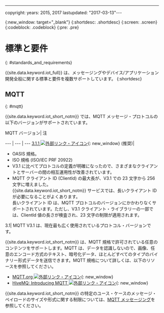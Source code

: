 ---

copyright:
  years: 2015, 2017
lastupdated: "2017-03-13"---

{:new_window: target="\_blank"}
{:shortdesc: .shortdesc}
{:screen: .screen}
{:codeblock: .codeblock}
{:pre: .pre}
# 標準と要件
{: #standards_and_requirements}

{{site.data.keyword.iot_full}} は、メッセージングやデバイス/アプリケーション開発全般に関する標準と要件を複数サポートしています。
{:shortdesc}


<!-- ## Blockchain
{: #blockchain}

{{site.data.keyword.iot_short_notm}} supports the following versions of the Hyperledger fabric:
- 0.5

## Python
{: #python}

Support for MQTT over SSL requires at least Python v2.7.9 or v3.4, and OpenSSL v1.0.1.
-->

## MQTT
{: #mqtt}

{{site.data.keyword.iot_short_notm}} では、MQTT メッセージ・プロトコルの以下のバージョンがサポートされています。

MQTT バージョン| 注

--- | --- | ---
[3.1.1 ![外部リンク・アイコン](../../../icons/launch-glyph.svg "外部リンク・アイコン")](https://www.oasis-open.org/standards#mqttv3.1.1){: new_window} (推奨)| <ul><li>OASIS 規格。<li>ISO 規格 (ISO/IEC PRF 20922) <li>V3.1 に比べてプロトコルの定義が明確になったので、さまざまなクライアントとサーバーの間の相互運用性が改善されています。<li>MQTT クライアント ID (ClientId) の最大長が、V3.1 での 23 文字から 256 文字に増えました。</br>{{site.data.keyword.iot_short_notm}} サービスでは、長いクライアント ID が必要になることがよくあります。</br>長いクライアント ID は、MQTT プロトコルのバージョンにかかわりなくサポートされています。ただし、V3.1 クライアント・ライブラリーの一部では、ClientId 値の長さが検査され、23 文字の制限が適用されます。</ul>
3.1| MQTT V3.1 は、現在最も広く使用されているプロトコル・バージョンです。



{{site.data.keyword.iot_short_notm}} は、MQTT 規格で許可されている任意のコンテンツをサポートします。MQTT は、データを認識しないので、画像、任意のエンコード方式のテキスト、暗号化データ、ほとんどすべてのタイプのバイナリー形式データを送信できます。MQTT 規格について詳しくは、以下のリソースを参照してください。
- [MQTT.org ![外部リンク・アイコン](../../../icons/launch-glyph.svg "外部リンク・アイコン")](http://mqtt.org/){: new_window}
- [HiveMQ: Introducing MQTT ![外部リンク・アイコン](../../../icons/launch-glyph.svg "外部リンク・アイコン")](http://www.hivemq.com/blog/mqtt-essentials-part-1-introducing-mqtt){: new_window}

{{site.data.keyword.iot_short_notm}} の特定のユース・ケースのメッセージ・ペイロードのサイズや形式に関する制限については、[MQTT メッセージング](mqtt/index.html)を参照してください。
